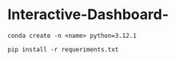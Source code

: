 # Interactive-Dashboard-


```
conda create -n <name> python=3.12.1
```

```
pip install -r requeriments.txt
```
